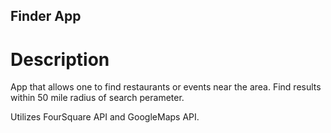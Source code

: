 ## Finder App

# Description 
App that allows one to find restaurants or events near the area. Find results within 50 mile radius of search perameter.

Utilizes FourSquare API and GoogleMaps API.

